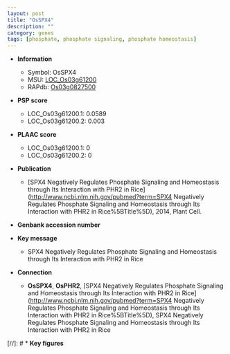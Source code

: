 ```yaml
---
layout: post
title: "OsSPX4"
description: ""
category: genes
tags: [phosphate, phosphate signaling, phosphate homeostasis]
---
```


* **Information**  
    + Symbol: OsSPX4  
    + MSU: [LOC_Os03g61200](http://rice.plantbiology.msu.edu/cgi-bin/ORF_infopage.cgi?orf=LOC_Os03g61200)  
    + RAPdb: [Os03g0827500](http://rapdb.dna.affrc.go.jp/viewer/gbrowse_details/irgsp1?name=Os03g0827500)  

* **PSP score**  
    + LOC_Os03g61200.1: 0.0589 
    + LOC_Os03g61200.2: 0.003 

* **PLAAC score**  
    + LOC_Os03g61200.1: 0 
    + LOC_Os03g61200.2: 0 

* **Publication**  
    + [SPX4 Negatively Regulates Phosphate Signaling and Homeostasis through Its Interaction with PHR2 in Rice](http://www.ncbi.nlm.nih.gov/pubmed?term=SPX4 Negatively Regulates Phosphate Signaling and Homeostasis through Its Interaction with PHR2 in Rice%5BTitle%5D), 2014, Plant Cell.

* **Genbank accession number**  

* **Key message**  
    + SPX4 Negatively Regulates Phosphate Signaling and Homeostasis through Its Interaction with PHR2 in Rice

* **Connection**  
    + __OsSPX4__, __OsPHR2__, [SPX4 Negatively Regulates Phosphate Signaling and Homeostasis through Its Interaction with PHR2 in Rice](http://www.ncbi.nlm.nih.gov/pubmed?term=SPX4 Negatively Regulates Phosphate Signaling and Homeostasis through Its Interaction with PHR2 in Rice%5BTitle%5D), SPX4 Negatively Regulates Phosphate Signaling and Homeostasis through Its Interaction with PHR2 in Rice

[//]: # * **Key figures**  


